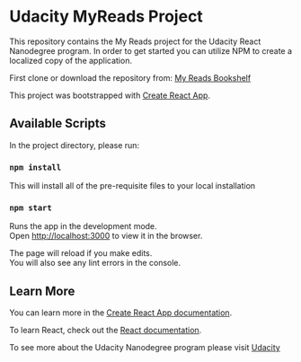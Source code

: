 # Udacity MyReads Project

This repository contains the My Reads project for the Udacity React Nanodegree program.
In order to get started you can utilize NPM to create a localized copy of the application.

First clone or download the repository from:
[My Reads Bookshelf](https://github.com/wdhowell00/MyReads.git)



This project was bootstrapped with [Create React App](https://github.com/facebook/create-react-app).

## Available Scripts

In the project directory, please run:

### `npm install`
This will install all of the pre-requisite files to your local installation

### `npm start`

Runs the app in the development mode.<br>
Open [http://localhost:3000](http://localhost:3000) to view it in the browser.

The page will reload if you make edits.<br>
You will also see any lint errors in the console.

## Learn More

You can learn more in the [Create React App documentation](https://facebook.github.io/create-react-app/docs/getting-started).

To learn React, check out the [React documentation](https://reactjs.org/).

To see more about the Udacity Nanodegree program please visit [Udacity](http://udacity.com)
